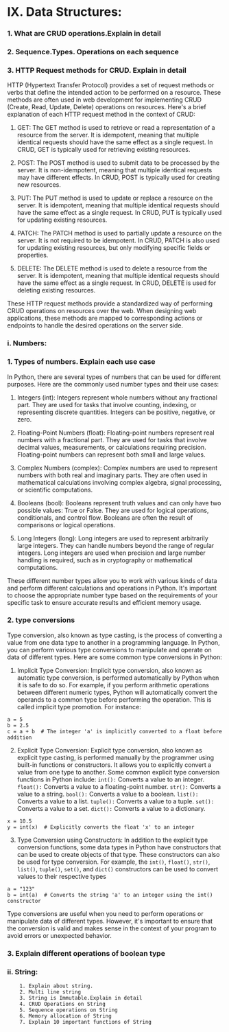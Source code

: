 IX. Data Structures:
=====================
        
### 1. What are CRUD operations.Explain in detail 
        
### 2. Sequence.Types. Operations on each sequence
            
### 3. HTTP Request methods for CRUD. Explain in detail 
HTTP (Hypertext Transfer Protocol) provides a set of request methods or verbs that define 
the intended action to be performed on a resource. These methods are often used in web 
development for implementing CRUD (Create, Read, Update, Delete) operations on resources. 
Here's a brief explanation of each HTTP request method in the context of CRUD:

1. GET:
The GET method is used to retrieve or read a representation of a resource from the server. It is idempotent, meaning that multiple identical requests should have the same effect as a single request. In CRUD, GET is typically used for retrieving existing resources.

2. POST:
The POST method is used to submit data to be processed by the server. It is non-idempotent, meaning that multiple identical requests may have different effects. In CRUD, POST is typically used for creating new resources.

3. PUT:
The PUT method is used to update or replace a resource on the server. It is idempotent, meaning that multiple identical requests should have the same effect as a single request. In CRUD, PUT is typically used for updating existing resources.

4. PATCH:
The PATCH method is used to partially update a resource on the server. It is not required to be idempotent. In CRUD, PATCH is also used for updating existing resources, but only modifying specific fields or properties.

5. DELETE:
The DELETE method is used to delete a resource from the server. It is idempotent, meaning that multiple identical requests should have the same effect as a single request. In CRUD, DELETE is used for deleting existing resources.

These HTTP request methods provide a standardized way of performing CRUD operations on resources over the web. When designing web applications, these methods are mapped to corresponding actions or endpoints to handle the desired operations on the server side.
     
### i. Numbers:
        
### 1. Types of numbers. Explain each use case 
In Python, there are several types of numbers that can be used for different purposes. Here are the commonly used number types and their use cases:

1. Integers (int):
Integers represent whole numbers without any fractional part. They are used for tasks that involve counting, indexing, or representing discrete quantities. Integers can be positive, negative, or zero.

2. Floating-Point Numbers (float):
Floating-point numbers represent real numbers with a fractional part. They are used for tasks that involve decimal values, measurements, or calculations requiring precision. Floating-point numbers can represent both small and large values.

3. Complex Numbers (complex):
Complex numbers are used to represent numbers with both real and imaginary parts. They are often used in mathematical calculations involving complex algebra, signal processing, or scientific computations.

4. Booleans (bool):
Booleans represent truth values and can only have two possible values: True or False. They are used for logical operations, conditionals, and control flow. Booleans are often the result of comparisons or logical operations.

5. Long Integers (long):
Long integers are used to represent arbitrarily large integers. They can handle numbers beyond the range of regular integers. Long integers are used when precision and large number handling is required, such as in cryptography or mathematical computations.

These different number types allow you to work with various kinds of data and perform different calculations and operations in Python. It's important to choose the appropriate number type based on the requirements of your specific task to ensure accurate results and efficient memory usage.    
        
        
### 2. type conversions
Type conversion, also known as type casting, is the process of converting a value from one data type to another in a programming language. In Python, you can perform various type conversions to manipulate and operate on data of different types. Here are some common type conversions in Python:

1. Implicit Type Conversion:
Implicit type conversion, also known as automatic type conversion, is performed automatically by Python when it is safe to do so. For example, if you perform arithmetic operations between different numeric types, Python will automatically convert the operands to a common type before performing the operation. This is called implicit type promotion. For instance:
```
a = 5
b = 2.5
c = a + b  # The integer 'a' is implicitly converted to a float before addition
```

2. Explicit Type Conversion:
Explicit type conversion, also known as explicit type casting, is performed manually by the programmer using built-in functions or constructors. It allows you to explicitly convert a value from one type to another. Some common explicit type conversion functions in Python include:
`int():` Converts a value to an integer.
`float():` Converts a value to a floating-point number.
`str():` Converts a value to a string.
`bool():` Converts a value to a boolean.
`list():` Converts a value to a list.
`tuple():` Converts a value to a tuple.
`set():` Converts a value to a set.
`dict():` Converts a value to a dictionary.

```
x = 10.5
y = int(x)  # Explicitly converts the float 'x' to an integer
```

3. Type Conversion using Constructors:
In addition to the explicit type conversion functions, some data types in Python have constructors that can be used to create objects of that type. These constructors can also be used for type conversion. For example, the `int()`, `float()`, `str()`, `list()`, `tuple()`, `set()`, and `dict()` constructors can be used to convert values to their respective types

```
a = "123"
b = int(a)  # Converts the string 'a' to an integer using the int() constructor
```

Type conversions are useful when you need to perform operations or manipulate data of different types. However, it's important to ensure that the conversion is valid and makes sense in the context of your program to avoid errors or unexpected behavior.
        
### 3. Explain different operations of boolean type
    
    
### ii. String:
        1. Explain about string. 
        2. Multi line string 
        3. String is Immutable.Explain in detail 
        4. CRUD Operations on String
        5. Sequence operations on String
        6. Memory allocation of String 
        7. Explain 10 important functions of String
